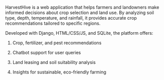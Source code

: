 HarvestHive is a  web application that helps farmers and landowners make informed decisions about crop selection and land use. By analyzing soil type, depth, temperature, and rainfall, it provides accurate crop recommendations tailored to specific regions.

Developed with Django, HTML/CSS/JS, and SQLite, the platform offers:

1. Crop, fertilizer, and pest recommendations

2. Chatbot support for user queries

3. Land leasing and soil suitability analysis

4. Insights for sustainable, eco-friendly farming


